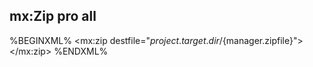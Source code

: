 ## mx:Zip <span class="label label-success">pro</span> <span class="label label-info">all</span>

%BEGINXML%
<mx:zip destfile="${project.target.dir}/${manager.zipfile}">
	<fileset dir="${basedir}">
		<include name="LICENSE" />
		<include name="NOTICE" />
	</fileset>
	<fileset dir="${project.target.dir}">
		<include name="manager.jar" />
	</fileset>
	<!-- include "manager" tagged dependencies -->
	<dependencies prefix="ext" tag="manager" />
</mx:zip>
%ENDXML%